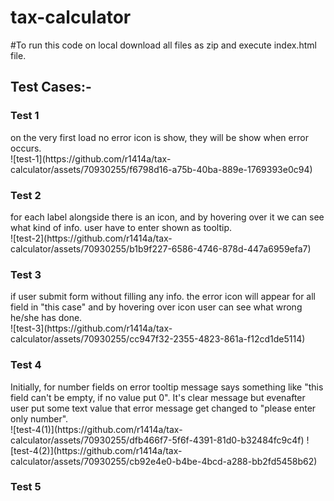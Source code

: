 # tax-calculator

#To run this code on local download all files as zip and execute index.html file.


<h2>Test Cases:-</h2>

<h3><b>Test 1</b></h3>
on the very first load no error icon is show, they will be show when error occurs.
<br/>
![test-1](https://github.com/r1414a/tax-calculator/assets/70930255/f6798d16-a75b-40ba-889e-1769393e0c94)

<h3><b>Test 2</b></h3>
for each label alongside there is an icon, and by hovering over it we can see what kind of info. user have to enter shown as tooltip.
<br/>
![test-2](https://github.com/r1414a/tax-calculator/assets/70930255/b1b9f227-6586-4746-878d-447a6959efa7)

<h3><b>Test 3</b></h3>
if user submit form without filling any info. the error icon will appear for all field in "this case" and by hovering over icon user can see what wrong he/she has done.
<br/>
![test-3](https://github.com/r1414a/tax-calculator/assets/70930255/cc947f32-2355-4823-861a-f12cd1de5114)

<h3><b>Test 4</b></h3>
Initially, for number fields on error tooltip message says something like "this field can't be empty, if no value put 0". It's clear message but evenafter user put some text value that error message get changed to "please enter only number".
<br/>
![test-4(1)](https://github.com/r1414a/tax-calculator/assets/70930255/dfb466f7-5f6f-4391-81d0-b32484fc9c4f)
![test-4(2)](https://github.com/r1414a/tax-calculator/assets/70930255/cb92e4e0-b4be-4bcd-a288-bb2fd5458b62)


<h3><b>Test 5</b></h3>
